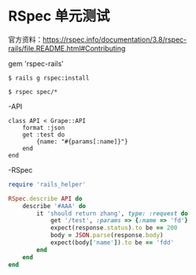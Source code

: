 
# RSpec 单元测试
官方资料：https://rspec.info/documentation/3.8/rspec-rails/file.README.html#Contributing

gem 'rspec-rails'

`$ rails g rspec:install`

`$ rspec spec/*`

 -API
```runy
class API < Grape::API
	format :json
	get :test do 
		{name: "#{params[:name]}"}
	end
end 
```


 -RSpec
```ruby
require 'rails_helper'

RSpec.describe API do
	describe '#AAA' do
		it 'should return zhang', type: :request do
			get '/test', :params => {:name => 'fd'}
			expect(response.status).to be == 200
			body = JSON.parse(response.body)
			expect(body['name']).to be == 'fdd'
		end
	end
end
```
